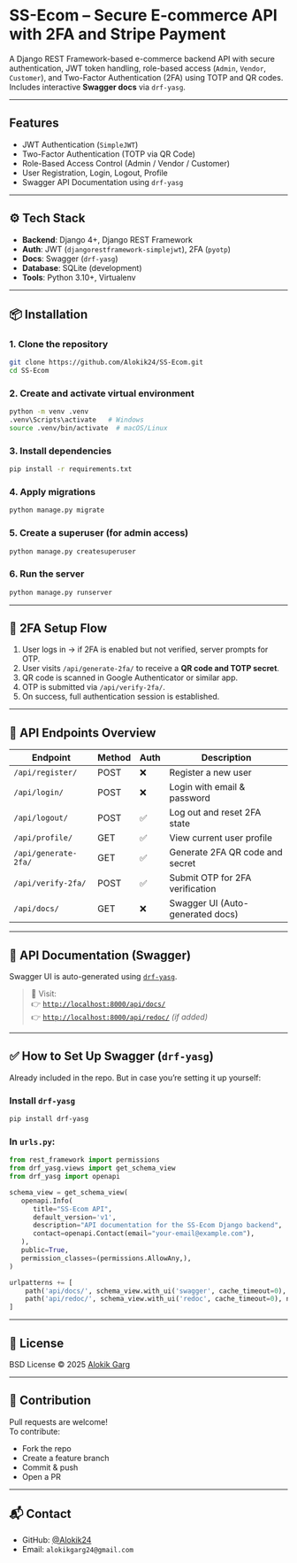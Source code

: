 
# SS-Ecom – Secure E-commerce API with 2FA and Stripe Payment

A Django REST Framework-based e-commerce backend API with secure authentication, JWT token handling, role-based access (`Admin`, `Vendor`, `Customer`), and Two-Factor Authentication (2FA) using TOTP and QR codes. Includes interactive **Swagger docs** via `drf-yasg`.

---

## Features

-  JWT Authentication (`SimpleJWT`)
-  Two-Factor Authentication (TOTP via QR Code)
-  Role-Based Access Control (Admin / Vendor / Customer)
-  User Registration, Login, Logout, Profile
-  Swagger API Documentation using `drf-yasg`

---

## ⚙ Tech Stack

- **Backend**: Django 4+, Django REST Framework
- **Auth**: JWT (`djangorestframework-simplejwt`), 2FA (`pyotp`)
- **Docs**: Swagger (`drf-yasg`)
- **Database**: SQLite (development)
- **Tools**: Python 3.10+, Virtualenv

---

## 📦 Installation

### 1. Clone the repository

```bash
git clone https://github.com/Alokik24/SS-Ecom.git
cd SS-Ecom
```

### 2. Create and activate virtual environment

```bash
python -m venv .venv
.venv\Scripts\activate   # Windows
source .venv/bin/activate  # macOS/Linux
```

### 3. Install dependencies

```bash
pip install -r requirements.txt
```

### 4. Apply migrations

```bash
python manage.py migrate
```

### 5. Create a superuser (for admin access)

```bash
python manage.py createsuperuser
```

### 6. Run the server

```bash
python manage.py runserver
```

---

## 🔐 2FA Setup Flow

1. User logs in → if 2FA is enabled but not verified, server prompts for OTP.
2. User visits `/api/generate-2fa/` to receive a **QR code and TOTP secret**.
3. QR code is scanned in Google Authenticator or similar app.
4. OTP is submitted via `/api/verify-2fa/`.
5. On success, full authentication session is established.

---

## 📡 API Endpoints Overview

| Endpoint | Method | Auth | Description |
|----------|--------|------|-------------|
| `/api/register/` | POST | ❌ | Register a new user |
| `/api/login/` | POST | ❌ | Login with email & password |
| `/api/logout/` | POST | ✅ | Log out and reset 2FA state |
| `/api/profile/` | GET | ✅ | View current user profile |
| `/api/generate-2fa/` | GET | ✅ | Generate 2FA QR code and secret |
| `/api/verify-2fa/` | POST | ✅ | Submit OTP for 2FA verification |
| `/api/docs/` | GET | ❌ | Swagger UI (Auto-generated docs) |

---

## 📘 API Documentation (Swagger)

Swagger UI is auto-generated using [`drf-yasg`](https://github.com/axnsan12/drf-yasg).

> 📍 Visit:  
> 👉 [`http://localhost:8000/api/docs/`](http://localhost:8000/api/docs/)  
> 👉 [`http://localhost:8000/api/redoc/`](http://localhost:8000/api/redoc/) *(if added)*

---

## ✅ How to Set Up Swagger (`drf-yasg`)

Already included in the repo. But in case you’re setting it up yourself:

### Install `drf-yasg`

```bash
pip install drf-yasg
```

### In `urls.py`:

```python
from rest_framework import permissions
from drf_yasg.views import get_schema_view
from drf_yasg import openapi

schema_view = get_schema_view(
   openapi.Info(
      title="SS-Ecom API",
      default_version='v1',
      description="API documentation for the SS-Ecom Django backend",
      contact=openapi.Contact(email="your-email@example.com"),
   ),
   public=True,
   permission_classes=(permissions.AllowAny,),
)

urlpatterns += [
    path('api/docs/', schema_view.with_ui('swagger', cache_timeout=0), name='schema-swagger-ui'),
    path('api/redoc/', schema_view.with_ui('redoc', cache_timeout=0), name='schema-redoc'),  # optional
]
```

---

## 🧾 License

BSD License © 2025 [Alokik Garg](https://github.com/Alokik24)

---

## 🤝 Contribution

Pull requests are welcome!  
To contribute:
- Fork the repo
- Create a feature branch
- Commit & push
- Open a PR

---

## 📬 Contact

- GitHub: [@Alokik24](https://github.com/Alokik24)
- Email: `alokikgarg24@gmail.com`
